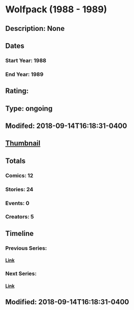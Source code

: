 # Wolfpack (1988 - 1989)
## Description: None
## Dates
### Start Year: 1988
### End Year: 1989
## Rating: 
## Type: ongoing
## Modifed: 2018-09-14T16:18:31-0400
## [Thumbnail](http://i.annihil.us/u/prod/marvel/i/mg/6/90/5b9c178e7b331.jpg)
## Totals
### Comics: 12
### Stories: 24
### Events: 0
### Creators: 5
## Timeline
### Previous Series: 
#### [Link]()
### Next Series: 
#### [Link]()
## Modified: 2018-09-14T16:18:31-0400